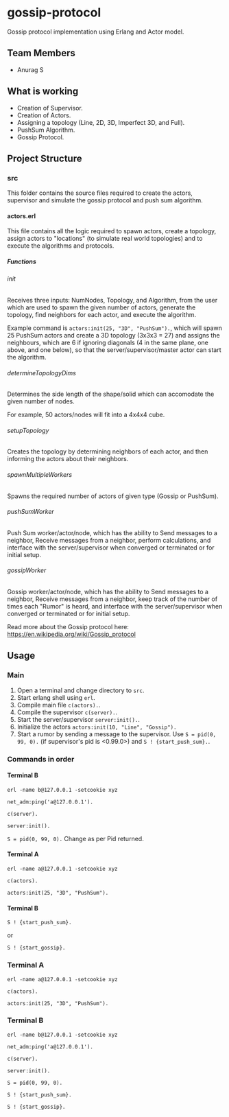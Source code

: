 # gossip-protocol
Gossip protocol implementation using Erlang and Actor model.

## Team Members
- Anurag S

## What is working
- Creation of Supervisor.
- Creation of Actors.
- Assigning a topology (Line, 2D, 3D, Imperfect 3D, and Full).
- PushSum Algorithm.
- Gossip Protocol.

## Project Structure
### src
This folder contains the source files required to create the actors, supervisor and simulate the gossip protocol and push sum algorithm.

#### actors.erl
This file contains all the logic required to spawn actors, create a topology, assign actors to "locations" (to simulate real world topologies) and to execute the algorithms and protocols.

##### Functions
###### init
Receives three inputs: NumNodes, Topology, and Algorithm, from the user which are used to spawn the given number of actors, generate the topology, find neighbors for each actor, and execute the algorithm.

Example command is `actors:init(25, "3D", "PushSum").`, which will spawn 25 PushSum actors and create a 3D topology (3x3x3 = 27) and assigns the neighbours, which are 6 if ignoring diagonals (4 in the same plane, one above, and one below), so that the server/supervisor/master actor can start the algorithm.

###### determineTopologyDims
Determines the side length of the shape/solid which can accomodate the given number of nodes.

For example, 50 actors/nodes will fit into a 4x4x4 cube.

###### setupTopology
Creates the topology by determining neighbors of each actor, and then informing the actors about their neighbors.

###### spawnMultipleWorkers
Spawns the required number of actors of given type (Gossip or PushSum).

###### pushSumWorker
Push Sum worker/actor/node, which has the ability to Send messages to a neighbor, Receive messages from a neighbor, perform calculations, and interface with the server/supervisor when converged or terminated or for initial setup.

###### gossipWorker
Gossip worker/actor/node, which has the ability to Send messages to a neighbor, Receive messages from a neighbor, keep track of the number of times each "Rumor" is heard, and interface with the server/supervisor when converged or terminated or for initial setup.

Read more about the Gossip protocol here: <https://en.wikipedia.org/wiki/Gossip_protocol>

## Usage
### Main
1. Open a terminal and change directory to `src`.
2. Start erlang shell using `erl`.
3. Compile main file `c(actors).`.
4. Compile the supervisor `c(server).`.
5. Start the server/supervisor `server:init().`.
6. Initialize the actors `actors:init(10, "Line", "Gossip").`
7. Start a rumor by sending a message to the supervisor. Use `S = pid(0, 99, 0).` (if supervisor's pid is <0.99.0>) and `S ! {start_push_sum}.`.

### Commands in order
#### Terminal B
`erl -name b@127.0.0.1 -setcookie xyz`

`net_adm:ping('a@127.0.0.1').`

`c(server).`

`server:init().`

`S = pid(0, 99, 0).` Change as per Pid returned.
#### Terminal A
`erl -name a@127.0.0.1 -setcookie xyz`

`c(actors).`

`actors:init(25, "3D", "PushSum").`
#### Terminal B
`S ! {start_push_sum}.`

or

`S ! {start_gossip}.`


### Terminal A
`erl -name a@127.0.0.1 -setcookie xyz`

`c(actors).`

`actors:init(25, "3D", "PushSum").`

<!-- `P = pid(0, 99, 0).`

`P ! {share_gossip, "Rumor 1"}.`

`Delta = math:pow(10, -10).`

`P ! {start_push_sum, Delta}.` -->

### Terminal B
`erl -name b@127.0.0.1 -setcookie xyz`

`net_adm:ping('a@127.0.0.1').`

`c(server).`

`server:init().`

`S = pid(0, 99, 0).`

`S ! {start_push_sum}.`

`S ! {start_gossip}.`